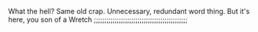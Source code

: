 What the hell? Same old crap. Unnecessary, redundant word thing. But it's here, you son of a Wretch ;;;;;;;;;;;;;;;;;;;;;;;;;;;;;;;;;;;;;;;;;;;;;
